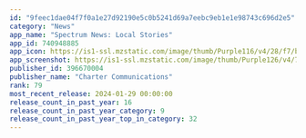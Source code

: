 ```yaml
---
id: "9feec1dae04f7f0a1e27d92190e5c0b5241d69a7eebc9eb1e1e98743c696d2e5"
category: "News"
app_name: "Spectrum News: Local Stories"
app_id: 740948885
app_icon: https://is1-ssl.mzstatic.com/image/thumb/Purple116/v4/28/f7/bb/28f7bb28-ce97-efb1-51ad-c09b52116e1c/AppIcon-0-0-1x_U007emarketing-0-7-0-85-220.png/1024x1024bb.png
app_screenshot: https://is1-ssl.mzstatic.com/image/thumb/Purple126/v4/7f/31/bb/7f31bb18-a1ea-58cb-41a3-6d61e8d6669d/23de6ee8-6279-44bc-b350-089e6bcfae30_CA_-_iPhone_6.5_inch_-_1.png/1284x2778bb.png
publisher_id: 396670004
publisher_name: "Charter Communications"
rank: 79
most_recent_release: 2024-01-29 00:00:00
release_count_in_past_year: 16
release_count_in_past_year_category: 9
release_count_in_past_year_top_in_category: 32
---
```

